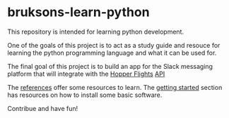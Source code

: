# bruksons-learn-python

This repository is intended for learning python development.

One of the goals of this project is to act as a study guide and resouce for learning the python programming language and what it can be used for. 

The final goal of this project is to build an app for the Slack messaging platform that will integrate with the [Hopper Flights](https://www.hopper.com/) [API](https://api.hopper.com/v2/docs/api#overview)


The [references](./refs/) offer some resources to learn. The [getting started](./getting_started/) section has resources on how to install some basic software.

Contribue and have fun!